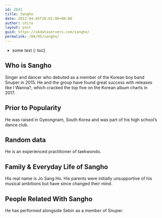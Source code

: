 ```yaml
---
id: 2641
title: Sangho
date: 2012-04-05T20:01:06+00:00
author: chito
layout: post
guid: https://ukdataservers.com/sangho/
permalink: /04/05/sangho/
---
```


* some text
{: toc}
          
          
## Who is  Sangho
                  
                  
                  
Singer and dancer who debuted as a member of the Korean boy band Snuper in 2015. He and the group have found great success with releases like I Wanna?, which cracked the top five on the Korean album charts in 2017.
                  
                
                
                
## Prior to Popularity 
                  
                  
                  
He was raised in Gyeongnam, South Korea and was part of his high school&#8217;s dance club.
                  
                
                
                
## Random data 
                  
                  
                  
He is an experienced practitioner of taekwondo.
                  
                
                
                
## Family & Everyday Life of Sangho
                  
                  
                  
His real name is Jo Sang Ho. His parents were initially unsupportive of his musical ambitions but have since changed their mind. 
                  
                
                
                
## People Related With  Sangho
                  
                  
                  
He has performed alongside Sebin as a member of Snuper.
                  
                
              
            
          
          
          
    
    
  
